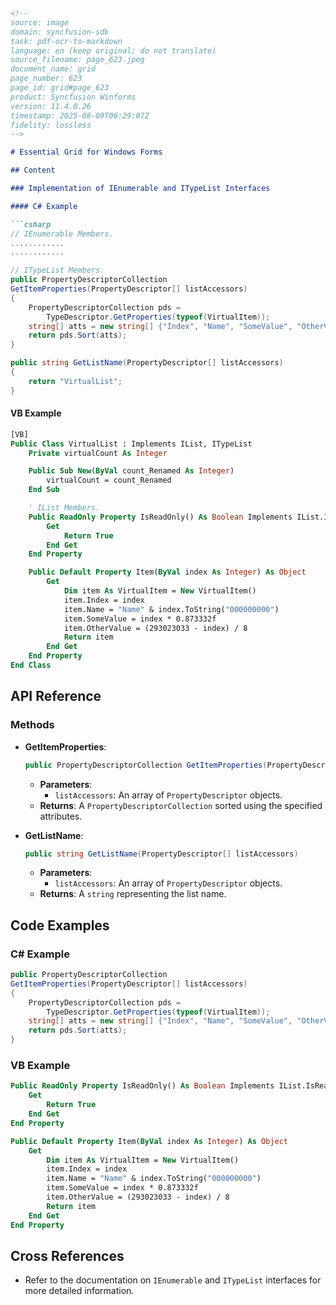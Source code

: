 ```markdown
<!--
source: image
domain: syncfusion-sdk
task: pdf-ocr-to-markdown
language: en (keep original; do not translate)
source_filename: page_623.jpeg
document_name: grid
page_number: 623
page_id: grid#page_623
product: Syncfusion Winforms
version: 11.4.0.26
timestamp: 2025-08-09T06:29:07Z
fidelity: lossless
-->

# Essential Grid for Windows Forms

## Content

### Implementation of IEnumerable and ITypeList Interfaces

#### C# Example

```csharp
// IEnumerable Members.
............
............

// ITypeList Members.
public PropertyDescriptorCollection
GetItemProperties(PropertyDescriptor[] listAccessors)
{
    PropertyDescriptorCollection pds =
        TypeDescriptor.GetProperties(typeof(VirtualItem));
    string[] atts = new string[] {"Index", "Name", "SomeValue", "OtherValue"};
    return pds.Sort(atts);
}

public string GetListName(PropertyDescriptor[] listAccessors)
{
    return "VirtualList";
}
```

#### VB Example

```vb
[VB]
Public Class VirtualList : Implements IList, ITypeList
    Private virtualCount As Integer

    Public Sub New(ByVal count_Renamed As Integer)
        virtualCount = count_Renamed
    End Sub

    ' IList Members.
    Public ReadOnly Property IsReadOnly() As Boolean Implements IList.IsReadOnly
        Get
            Return True
        End Get
    End Property

    Public Default Property Item(ByVal index As Integer) As Object
        Get
            Dim item As VirtualItem = New VirtualItem()
            item.Index = index
            item.Name = "Name" & index.ToString("000000000")
            item.SomeValue = index * 0.873332f
            item.OtherValue = (293023033 - index) / 8
            Return item
        End Get
    End Property
End Class
```

## API Reference

### Methods

- **GetItemProperties**:  
  ```csharp
  public PropertyDescriptorCollection GetItemProperties(PropertyDescriptor[] listAccessors)
  ```
  - **Parameters**: 
    - `listAccessors`: An array of `PropertyDescriptor` objects.
  - **Returns**: A `PropertyDescriptorCollection` sorted using the specified attributes.

- **GetListName**:  
  ```csharp
  public string GetListName(PropertyDescriptor[] listAccessors)
  ```
  - **Parameters**: 
    - `listAccessors`: An array of `PropertyDescriptor` objects.
  - **Returns**: A `string` representing the list name.

## Code Examples

### C# Example

```csharp
public PropertyDescriptorCollection
GetItemProperties(PropertyDescriptor[] listAccessors)
{
    PropertyDescriptorCollection pds =
        TypeDescriptor.GetProperties(typeof(VirtualItem));
    string[] atts = new string[] {"Index", "Name", "SomeValue", "OtherValue"};
    return pds.Sort(atts);
}
```

### VB Example

```vb
Public ReadOnly Property IsReadOnly() As Boolean Implements IList.IsReadOnly
    Get
        Return True
    End Get
End Property

Public Default Property Item(ByVal index As Integer) As Object
    Get
        Dim item As VirtualItem = New VirtualItem()
        item.Index = index
        item.Name = "Name" & index.ToString("000000000")
        item.SomeValue = index * 0.873332f
        item.OtherValue = (293023033 - index) / 8
        Return item
    End Get
End Property
```

## Cross References

- Refer to the documentation on `IEnumerable` and `ITypeList` interfaces for more detailed information.

<!-- tags: [syncfusion, winforms, grid, ienumerable, itypedlist, vb, csharp, version: 11.4.0.26] keywords: [propertydescriptorcollection, listaccessors, virtualitem, isreadonly, itemproperty, grid implementation] -->
```